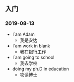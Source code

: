 ## 入门

### 2019-08-13

- I`am Adam
  - 我是安达
- I`am work in blank
  - 我在银行工作
- I`am going to school
  - 我去学校
- doing my ph.D in education
  - 攻读博士